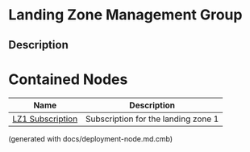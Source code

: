 # Landing Zone Management Group
## Description


# Contained Nodes
Name | Description 
---|---
[LZ1 Subscription](../../../mybank/it-management/azure/alz1-subscription.md) | Subscription for the landing zone 1


(generated with docs/deployment-node.md.cmb)
